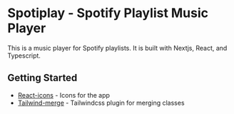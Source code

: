# Spotiplay - Spotify Playlist Music Player

This is a music player for Spotify playlists. It is built with Nextjs, React, and Typescript.

## Getting Started

- [React-icons](https://react-icons.github.io/react-icons/) - Icons for the app
- [Tailwind-merge](https://www.npmjs.com/package/tailwind-merge) - Tailwindcss plugin for merging classes
